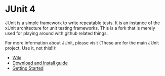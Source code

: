 # JUnit 4
JUnit is a simple framework to write repeatable tests. It is an instance of the xUnit architecture for unit testing frameworks.
This is a fork that is merely used for playing around with github related things.

For more information about JUnit, please visit (These are for the main JUnit project.  Use it, not this!!):
* [Wiki](https://github.com/junit-team/junit/wiki)
* [Download and Install guide](https://github.com/junit-team/junit/wiki/Download-and-Install)
* [Getting Started](https://github.com/junit-team/junit/wiki/Getting-started)

